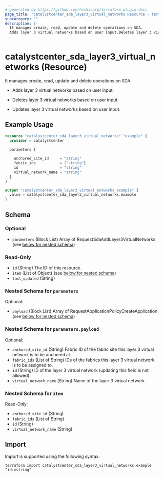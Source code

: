```yaml
---
# generated by https://github.com/hashicorp/terraform-plugin-docs
page_title: "catalystcenter_sda_layer3_virtual_networks Resource - terraform-provider-catalystcenter"
subcategory: ""
description: |-
  It manages create, read, update and delete operations on SDA.
  Adds layer 3 virtual networks based on user input.Deletes layer 3 virtual networks based on user input.Updates layer 3 virtual networks based on user input.
---
```


# catalystcenter_sda_layer3_virtual_networks (Resource)

It manages create, read, update and delete operations on SDA.

- Adds layer 3 virtual networks based on user input.

- Deletes layer 3 virtual networks based on user input.

- Updates layer 3 virtual networks based on user input.

## Example Usage

```terraform
resource "catalystcenter_sda_layer3_virtual_networks" "example" {
  provider = catalystcenter
 
  parameters {

    anchored_site_id     = "string"
    fabric_ids           = ["string"]
    id                   = "string"
    virtual_network_name = "string"
  }
}

output "catalystcenter_sda_layer3_virtual_networks_example" {
  value = catalystcenter_sda_layer3_virtual_networks.example
}
```

<!-- schema generated by tfplugindocs -->
## Schema

### Optional

- `parameters` (Block List) Array of RequestSdaAddLayer3VirtualNetworks (see [below for nested schema](#nestedblock--parameters))

### Read-Only

- `id` (String) The ID of this resource.
- `item` (List of Object) (see [below for nested schema](#nestedatt--item))
- `last_updated` (String)

<a id="nestedblock--parameters"></a>
### Nested Schema for `parameters`

Optional:

- `payload` (Block List) Array of RequestApplicationPolicyCreateApplication (see [below for nested schema](#nestedblock--parameters--payload))

<a id="nestedblock--parameters--payload"></a>
### Nested Schema for `parameters.payload`

Optional:

- `anchored_site_id` (String) Fabric ID of the fabric site this layer 3 virtual network is to be anchored at.
- `fabric_ids` (List of String) IDs of the fabrics this layer 3 virtual network is to be assigned to.
- `id` (String) ID of the layer 3 virtual network (updating this field is not allowed).
- `virtual_network_name` (String) Name of the layer 3 virtual network.



<a id="nestedatt--item"></a>
### Nested Schema for `item`

Read-Only:

- `anchored_site_id` (String)
- `fabric_ids` (List of String)
- `id` (String)
- `virtual_network_name` (String)

## Import

Import is supported using the following syntax:

```shell
terraform import catalystcenter_sda_layer3_virtual_networks.example "id:=string"
```
